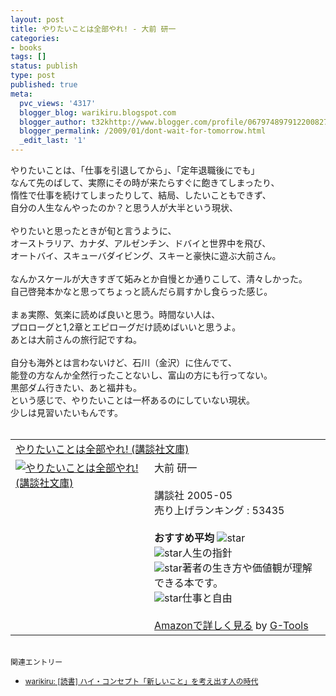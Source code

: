 ```yaml
---
layout: post
title: やりたいことは全部やれ! - 大前 研一
categories:
- books
tags: []
status: publish
type: post
published: true
meta:
  pvc_views: '4317'
  blogger_blog: warikiru.blogspot.com
  blogger_author: t32khttp://www.blogger.com/profile/06797489791220082722noreply@blogger.com
  blogger_permalink: /2009/01/dont-wait-for-tomorrow.html
  _edit_last: '1'
---
```

やりたいことは、「仕事を引退してから」、「定年退職後にでも」<br />なんて先のばして、実際にその時が来たらすぐに飽きてしまったり、<br />惰性で仕事を続けてしまったりして、結局、したいこともできず、<br />自分の人生なんやったのか？と思う人が大半という現状、<br /><br />やりたいと思ったときが旬と言うように、<br />オーストラリア、カナダ、アルゼンチン、ドバイと世界中を飛び、<br />オートバイ、スキューバダイビング、スキーと豪快に遊ぶ大前さん。<br /><br />なんかスケールが大きすぎて妬みとか自慢とか通りこして、清々しかった。<br />自己啓発本かなと思ってちょっと読んだら肩すかし食らった感じ。<br /><br />まぁ実際、気楽に読めば良いと思う。時間ない人は、<br />プロローグと1,2章とエピローグだけ読めばいいと思うよ。<br />あとは大前さんの旅行記ですね。<br /><br />自分も海外とは言わないけど、石川（金沢）に住んでて、<br />能登の方なんか全然行ったことないし、富山の方にも行ってない。<br />黒部ダム行きたい、あと福井も。<br />という感じで、やりたいことは一杯あるのにしていない現状。<br />少しは見習いたいもんです。<br /><br /><table border="0" cellpadding="5"><tbody><tr><td colspan="2"><a href="http://www.amazon.co.jp/%E3%82%84%E3%82%8A%E3%81%9F%E3%81%84%E3%81%93%E3%81%A8%E3%81%AF%E5%85%A8%E9%83%A8%E3%82%84%E3%82%8C-%E8%AC%9B%E8%AB%87%E7%A4%BE%E6%96%87%E5%BA%AB-%E5%A4%A7%E5%89%8D-%E7%A0%94%E4%B8%80/dp/4062750708%3FSubscriptionId%3D0G91FPYVW6ZGWBH4Y9G2%26tag%3Dwarikiru-22%26linkCode%3Dxm2%26camp%3D2025%26creative%3D165953%26creativeASIN%3D4062750708" target="_top">やりたいことは全部やれ! (講談社文庫)</a><img src="http://www.assoc-amazon.jp/e/ir?t=warikiru-22&amp;l=ur2&amp;o=9" alt="" border="0" height="1" width="1" /></td></tr><tr><td valign="top"><a href="http://www.amazon.co.jp/%E3%82%84%E3%82%8A%E3%81%9F%E3%81%84%E3%81%93%E3%81%A8%E3%81%AF%E5%85%A8%E9%83%A8%E3%82%84%E3%82%8C-%E8%AC%9B%E8%AB%87%E7%A4%BE%E6%96%87%E5%BA%AB-%E5%A4%A7%E5%89%8D-%E7%A0%94%E4%B8%80/dp/4062750708%3FSubscriptionId%3D0G91FPYVW6ZGWBH4Y9G2%26tag%3Dwarikiru-22%26linkCode%3Dxm2%26camp%3D2025%26creative%3D165953%26creativeASIN%3D4062750708" target="_top"><img src="http://ecx.images-amazon.com/images/I/5102TEBBDGL._SL160_.jpg" alt="やりたいことは全部やれ! (講談社文庫)" border="0" /></a></td><td valign="top"><span style="">大前 研一<br /><br />講談社  2005-05<br />売り上げランキング : 53435<br /><br /><strong>おすすめ平均  </strong><img src="http://g-images.amazon.com/images/G/01/detail/stars-4-0.gif" alt="star" /><br /><img src="http://g-images.amazon.com/images/G/01/detail/stars-5-0.gif" alt="star" />人生の指針<br /><img src="http://g-images.amazon.com/images/G/01/detail/stars-5-0.gif" alt="star" />著者の生き方や価値観が理解できる本です。<br /><img src="http://g-images.amazon.com/images/G/01/detail/stars-4-0.gif" alt="star" />仕事と自由<br /><br /><a href="http://www.amazon.co.jp/%E3%82%84%E3%82%8A%E3%81%9F%E3%81%84%E3%81%93%E3%81%A8%E3%81%AF%E5%85%A8%E9%83%A8%E3%82%84%E3%82%8C-%E8%AC%9B%E8%AB%87%E7%A4%BE%E6%96%87%E5%BA%AB-%E5%A4%A7%E5%89%8D-%E7%A0%94%E4%B8%80/dp/4062750708%3FSubscriptionId%3D0G91FPYVW6ZGWBH4Y9G2%26tag%3Dwarikiru-22%26linkCode%3Dxm2%26camp%3D2025%26creative%3D165953%26creativeASIN%3D4062750708" target="_top">Amazonで詳しく見る</a></span><span style=""> by <a href="http://www.goodpic.com/mt/aws/index.html">G-Tools</a><br /></span></td></tr></tbody></table><br /><span style="font-size:85%;">関連エントリー<br /></span><ul><li><span style="font-size:85%;"><a href="http://warikiru.blogspot.com/2008/09/blog-post.html">warikiru: [読書] ハイ・コンセプト「新しいこと」を考え出す人の時代</a></span></li></ul>
